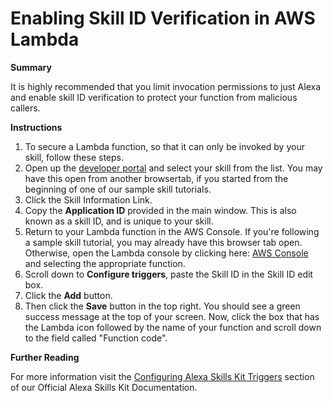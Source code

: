 # Enabling Skill ID Verification in AWS Lambda


**Summary**

It is highly recommended that you limit invocation permissions to just Alexa and enable skill ID verification to protect your function from malicious callers.

**Instructions**

1. To secure a Lambda function, so that it can only be invoked by your skill, follow these steps.
2. Open up the [developer portal](https://developer.amazon.com/edw/home.html#/skills) and select your skill from the list. You may have this open from another browsertab, if you started from the beginning of one of our sample skill tutorials.
3. Click the Skill Information Link.
4. Copy the **Application ID** provided in the main window. This is also known as a skill ID, and is unique to your skill.
5. Return to your Lambda function in the AWS Console. If you're following a sample skill tutorial, you may already have this browser tab open. Otherwise, open the Lambda console by clicking here: [AWS Console](https://console.aws.amazon.com/lambda/home?region=us-east-1#/functions) and selecting the appropriate function. 
6. Scroll down to **Configure triggers**, paste the Skill ID in the Skill ID edit box.
7. Click the **Add** button. 
8. Then click the **Save** button in the top right. You should see a green success message at the top of your screen. Now, click the box that has the Lambda icon followed by the name of your function and scroll down to the field called "Function code".

**Further Reading**

For more information visit the [Configuring Alexa Skills Kit Triggers](https://developer.amazon.com/docs/custom-skills/host-a-custom-skill-as-an-aws-lambda-function.html#configuring-the-alexa-skills-kit-trigger) section of our Official Alexa Skills Kit Documentation.




